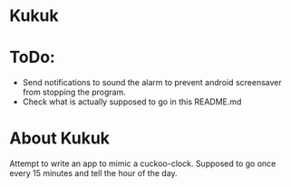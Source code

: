 # Kukuk


# ToDo:
- Send notifications to sound the alarm to prevent android screensaver from stopping the program.
- Check what is actually supposed to go in this README.md


# About Kukuk
Attempt to write an app to mimic a cuckoo-clock.
Supposed to go once every 15 minutes and tell the hour of the day.
